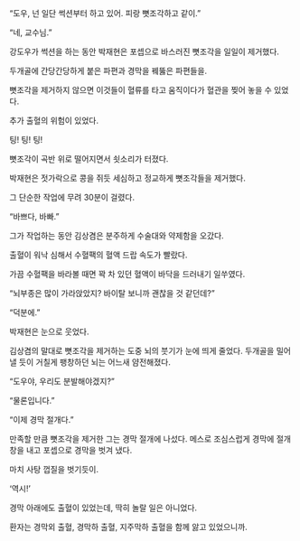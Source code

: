 “도우, 넌 일단 썩션부터 하고 있어. 피랑 뼛조각하고 같이.”

“네, 교수님.”

강도우가 썩션을 하는 동안 박재현은 포셉으로 바스러진 뼛조각을 일일이 제거했다.

두개골에 간당간당하게 붙은 파편과 경막을 꿰뚫은 파편들을.

뼛조각을 제거하지 않으면 이것들이 혈류를 타고 움직이다가 혈관을 찢어 놓을 수 있었다.

추가 출혈의 위험이 있었다.

팅! 팅! 팅!

뼛조각이 곡반 위로 떨어지면서 쇳소리가 터졌다.

박재현은 젓가락으로 콩을 쥐듯 세심하고 정교하게 뼛조각들을 제거했다.

그 단순한 작업에 무려 30분이 걸렸다.

“바쁘다, 바빠.”

그가 작업하는 동안 김상겸은 분주하게 수술대와 약제함을 오갔다.

출혈이 워낙 심해서 수혈팩의 혈액 드랍 속도가 빨랐다.

가끔 수혈팩을 바라볼 때면 꽉 차 있던 혈액이 바닥을 드러내기 일쑤였다.

“뇌부종은 많이 가라앉았지? 바이탈 보니까 괜찮을 것 같던데?”

“덕분에.”

박재현은 눈으로 웃었다.

김상겸의 말대로 뼛조각을 제거하는 도중 뇌의 붓기가 눈에 띄게 줄었다. 두개골을 밀어낼 듯이 거칠게 팽창하던 뇌는 어느새 얌전해졌다.

“도우야, 우리도 분발해야겠지?”

“물론입니다.”

“이제 경막 절개다.”

만족할 만큼 뼛조각을 제거한 그는 경막 절개에 나섰다. 메스로 조심스럽게 경막에 절개창을 내고 포셉으로 경막을 벗겨 냈다.

마치 사탕 껍질을 벗기듯이.

‘역시!’

경막 아래에도 출혈이 있었는데, 딱히 놀랄 일은 아니었다.

환자는 경막외 출혈, 경막하 출혈, 지주막하 출혈을 함께 앓고 있었으니까.